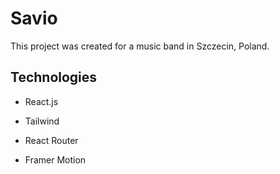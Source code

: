 # Savio

This project was created for a music band in Szczecin, Poland.

## Technologies

- React.js

- Tailwind

- React Router

- Framer Motion